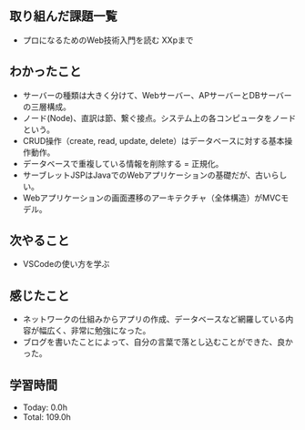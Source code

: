 ## 取り組んだ課題一覧
- プロになるためのWeb技術入門を読む XXpまで
## わかったこと
- サーバーの種類は大きく分けて、Webサーバー、APサーバーとDBサーバーの三層構成。
- ノード(Node)、直訳は節、繋ぐ接点。システム上の各コンピュータをノードという。
- CRUD操作（create, read, update, delete）はデータベースに対する基本操作動作。
- データベースで重複している情報を削除する = 正規化。
- サーブレットJSPはJavaでのWebアプリケーションの基礎だが、古いらしい。
- Webアプリケーションの画面遷移のアーキテクチャ（全体構造）がMVCモデル。
## 次やること
- VSCodeの使い方を学ぶ
## 感じたこと
- ネットワークの仕組みからアプリの作成、データベースなど網羅している内容が幅広く、非常に勉強になった。
- ブログを書いたことによって、自分の言葉で落とし込むことができた、良かった。
## 学習時間
- Today: 0.0h
- Total: 109.0h
